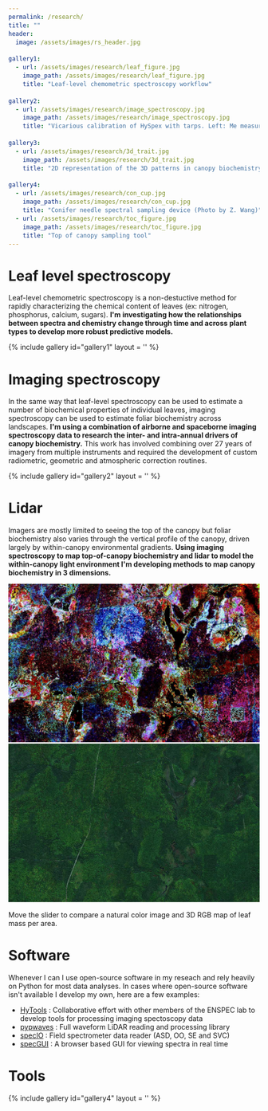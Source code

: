 ```yaml
---
permalink: /research/
title: ""
header:
  image: /assets/images/rs_header.jpg

gallery1:
  - url: /assets/images/research/leaf_figure.jpg
    image_path: /assets/images/research/leaf_figure.jpg
    title: "Leaf-level chemometric spectroscopy workflow"

gallery2:
  - url: /assets/images/research/image_spectroscopy.jpg
    image_path: /assets/images/research/image_spectroscopy.jpg
    title: "Vicarious calibration of HySpex with tarps. Left: Me measuring tarps. Center: Image of tarps from HySpex. Right: Ground vs. airborne measured radiance"

gallery3:
  - url: /assets/images/research/3d_trait.jpg
    image_path: /assets/images/research/3d_trait.jpg
    title: "2D representation of the 3D patterns in canopy biochemistry"

gallery4:
  - url: /assets/images/research/con_cup.jpg
    image_path: /assets/images/research/con_cup.jpg
    title: "Conifer needle spectral sampling device (Photo by Z. Wang)"
  - url: /assets/images/research/toc_figure.jpg
    image_path: /assets/images/research/toc_figure.jpg
    title: "Top of canopy sampling tool"
---
```


# Leaf level spectroscopy
Leaf-level chemometric spectroscopy is a non-destuctive method for rapidly characterizing the
chemical content of leaves (ex: nitrogen, phosphorus, calcium, sugars). **I'm investigating
how the relationships between spectra and chemistry change through time and across plant types
to develop more robust predictive models.**

{% include gallery id="gallery1" layout = '' %}


# Imaging spectroscopy
In the same way that leaf-level spectroscopy can be used to estimate a number of biochemical
properties of individual leaves, imaging spectroscopy can be used to estimate foliar biochemistry across
landscapes. **I'm using a combination of airborne and spaceborne imaging spectroscopy data
to research the inter- and intra-annual drivers of canopy biochemistry.** This work has involved combining
over 27 years of imagery from multiple instruments and required the development of custom radiometric, geometric
and atmospheric correction routines.

{% include gallery id="gallery2" layout = '' %}


# Lidar
Imagers are mostly limited to seeing the top of the canopy but foliar biochemistry also varies
through the vertical profile of the canopy, driven largely by within-canopy environmental
gradients. **Using imaging spectroscopy to map top-of-canopy biochemistry and lidar to model the
within-canopy light environment I'm developing methods to map canopy biochemistry in 3 dimensions.**

<link rel="stylesheet" href="/assets/css/slider.css">
<script src="/assets/js/slider.js" type="text/javascript" ></script>

<div id="slider" class="beer-slider" data-beer-label="">
  <img src="/assets/images/research/3d_rgb.jpg" alt="">
  <div class="beer-reveal" data-beer-label="">
    <img src="/assets/images/research/rgb_rgb.jpg" alt="">
  </div>
</div>

<script type="text/javascript">
	new BeerSlider(document.getElementById('slider'));
</script>

Move the slider to compare a natural color image and 3D RGB map of leaf mass per area.


# Software
Whenever I can I use open-source software in my reseach and rely heavily on Python for most data analyses. In cases
where open-source software isn't available I develop my own, here are a few examples:

- [HyTools](https://github.com/EnSpec/hytools) : Collaborative effort with other members of the ENSPEC lab to
  develop tools for processing imaging spectoscopy data
- [pypwaves](https://github.com/adamchlus/pypwaves) : Full waveform LiDAR reading and processing library
- [specIO](https://github.com/adamchlus/specIO) : Field spectrometer data reader (ASD, OO, SE and SVC)
- [specGUI](https://github.com/adamchlus/specGUI) : A browser based GUI for viewing spectra in real time


# Tools

{% include gallery id="gallery4" layout = '' %}


